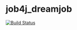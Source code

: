 # job4j_dreamjob

[![Build Status](https://www.travis-ci.com/kalenikov/job4j_dreamjob.svg?branch=master)](https://www.travis-ci.com/kalenikov/job4j_dreamjob)